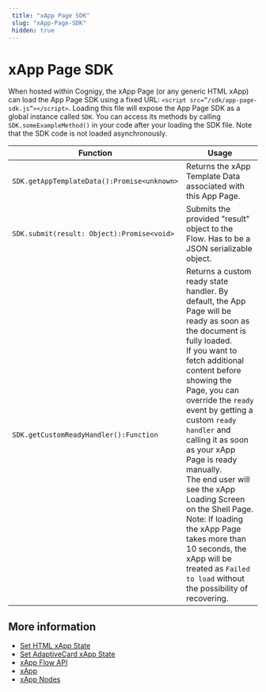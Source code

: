 ```yaml
---
 title: "xApp Page SDK" 
 slug: "xApp-Page-SDK" 
 hidden: true 
---
```


# xApp Page SDK

When hosted within Cognigy, the xApp Page (or any generic HTML xApp) can load the App Page SDK using a fixed URL:
 `<script src=”/sdk/app-page-sdk.js”></script>`.
Loading this file will expose the App Page SDK as a global instance called `SDK`.
You can access its methods by calling `SDK.someExampleMethod()` in your code after your loading the SDK file. Note that the SDK code is not loaded asynchronously.


Function |  Usage
---------|---------
`SDK.getAppTemplateData():Promise<unknown>`  |  Returns the xApp Template Data associated with this App Page.
`SDK.submit(result: Object):Promise<void>`  | Submits the provided "result" object to the Flow. Has to be a JSON serializable object.
`SDK.getCustomReadyHandler():Function` | Returns a custom ready state handler. By default, the App Page will be ready as soon as the document is fully loaded. <br>  If you want to fetch additional content before showing the Page, you can override the `ready` event by getting a custom `ready handler` and calling it as soon as your xApp Page is ready manually. <br> The end user will see the xApp Loading Screen on the Shell Page. <br> Note: If loading the xApp Page takes more than 10 seconds, the xApp will be treated as `Failed to load` without the possibility of recovering.

## More information

- [Set HTML xApp State](../flow-nodes/xApp/set-html-xApp-state.md)
- [Set AdaptiveCard xApp State](../flow-nodes/xApp/set-AdaptiveCard-xApp-state.md)
- [xApp Flow API](api.md)
- [xApp](overview.md)
- [xApp Nodes](../flow-nodes/xApp/overview.md)